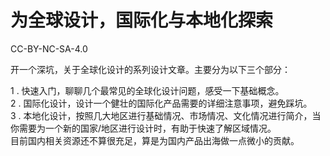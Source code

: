 # 为全球设计，国际化与本地化探索
CC-BY-NC-SA-4.0

开一个深坑，关于全球化设计的系列设计文章。主要分为以下三个部分：

1 . 快速入门，聊聊几个最常见的全球化设计问题，感受一下基础概念。  
2 . 国际化设计，设计一个健壮的国际化产品需要的详细注意事项，避免踩坑。  
3 . 本地化设计，按照几大地区进行基础情况、市场情况、文化情况进行简介，当你需要为一个新的国家/地区进行设计时，有助于快速了解区域情况。  
目前国内相关资源还不算很充足，算是为国内产品出海做一点微小的贡献。

